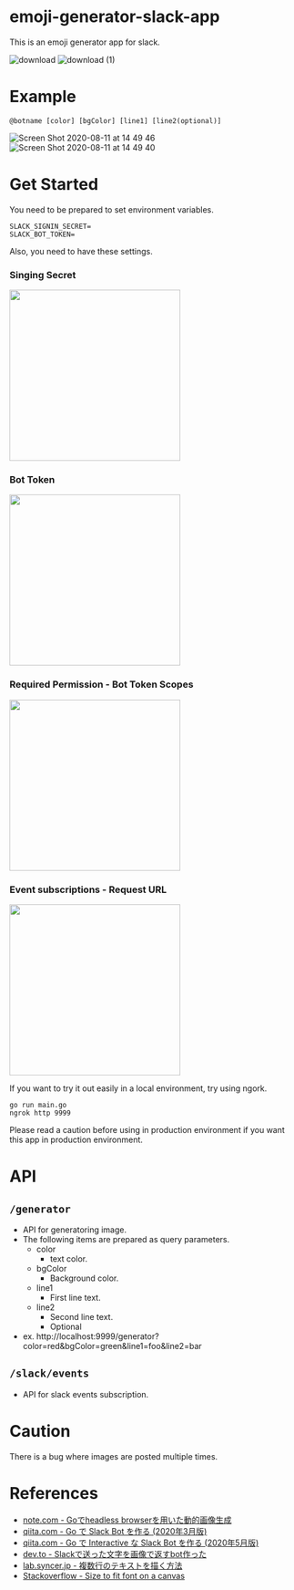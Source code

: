# emoji-generator-slack-app
This is an emoji generator app for slack.

![download](https://user-images.githubusercontent.com/13291041/89861807-9577c380-dbe1-11ea-8510-3288b3767ef3.png)
![download (1)](https://user-images.githubusercontent.com/13291041/89861804-94df2d00-dbe1-11ea-8864-e162a0dffe06.png)

# Example
`@botname [color] [bgColor] [line1] [line2(optional)]`

![Screen Shot 2020-08-11 at 14 49 46](https://user-images.githubusercontent.com/13291041/89861979-f3a4a680-dbe1-11ea-8c93-7c118c89e813.png)
![Screen Shot 2020-08-11 at 14 49 40](https://user-images.githubusercontent.com/13291041/89861975-f1dae300-dbe1-11ea-8e59-10ef38800cce.png)


# Get Started
You need to be prepared to set environment variables.
```
SLACK_SIGNIN_SECRET=
SLACK_BOT_TOKEN=
```

Also, you need to have these settings.

### Singing Secret
<img src="https://user-images.githubusercontent.com/13291041/89857888-3a8d9e80-dbd8-11ea-88af-70fb2031bef8.png" width="300px">

### Bot Token
<img src="https://user-images.githubusercontent.com/13291041/89857887-39f50800-dbd8-11ea-8edf-c392866cdef6.png" width="300px">

### Required Permission - Bot Token Scopes
<img src="https://user-images.githubusercontent.com/13291041/89857886-395c7180-dbd8-11ea-845d-1072a5d7da0f.png" width="300px">

### Event subscriptions - Request URL
<img src="https://user-images.githubusercontent.com/13291041/89857879-36618100-dbd8-11ea-8e70-ccf18590f7bf.png" width="300px">


If you want to try it out easily in a local environment, try using ngork.
```
go run main.go
ngrok http 9999
```

Please read a caution before using in production environment if you want this app in production environment.

# API
## `/generator`
- API for generatoring image. 
- The following items are prepared as query parameters.
    - color
      - text color.
    - bgColor
      - Background color.
    - line1
      - First line text. 
    - line2
      - Second line text.
      - Optional
- ex. http://localhost:9999/generator?color=red&bgColor=green&line1=foo&line2=bar

## `/slack/events`
- API for slack events subscription.

# Caution
There is a bug where images are posted multiple times.

# References
- [note.com - Goでheadless browserを用いた動的画像生成](https://note.com/timakin/n/n55d483d11b22)
- [qiita.com - Go で Slack Bot を作る (2020年3月版)](https://qiita.com/frozenbonito/items/cf75dadce12ef9a048e9)
- [qiita.com - Go で Interactive な Slack Bot を作る (2020年5月版)](https://qiita.com/frozenbonito/items/1df9bb685e6173160991#%E3%81%BE%E3%81%A8%E3%82%81)
- [dev.to - Slackで送った文字を画像で返すbot作った](https://dev.to/amotarao/slackbot-376)
- [lab.syncer.jp - 複数行のテキストを描く方法](https://lab.syncer.jp/Web/JavaScript/Canvas/8)
- [Stackoverflow - Size to fit font on a canvas](https://stackoverflow.com/questions/20551534/size-to-fit-font-on-a-canvas)

